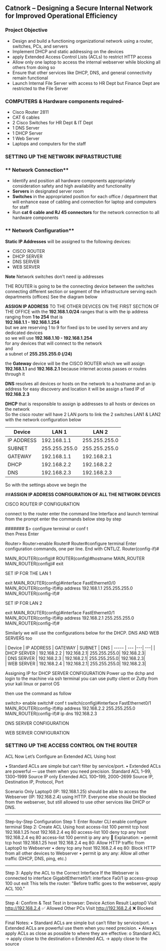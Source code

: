 ## Catnork – Designing a Secure Internal Network for Improved Operational Efficiency 

### **Project Objective**
- Design and build a functioning organizational network using a router, switches, PCs, and servers
- Implement DHCP and static addressing on the devices 
- apply Extended Access Control Lists (ACLs) to
restrict HTTP access  
- Allow only one laptop to access the internal webserver while blocking all others from doing so  
- Ensure that other services like DHCP, DNS, and general
connectivity remain functional
 - Launch Internal File Server with access to HR Dept but Finance Dept are restricted to the File Server
 

### **COMPUTERS & Hardware components required-** 
- Cisco Router 2811
- CAT 6 cables
- 2 Cisco Switches for HR Dept & IT Dept
- 1 DNS Server 
- 1 DHCP Server
- 1 Web Server
- Laptops and computers for the staff 


### SETTING UP THE NETWORK INFRASTRUCTURE
### ** Network Connection** 
- Identify and position all hardware components appropriately consideration safety and high availability and functionality 
- **Servers** in designated server room
- **Switches** in the appropriated position for each office / department that will enhance ease of cabling and connection for laptop and computers for staff
- Run **cat 6 cable and RJ 45 connectors** for the network connection to all hardware components

### ** Network Configuration** 
**Static IP Addresses** will be assigned to the following devices: 

- CISCO ROUTER 
- DHCP SERVER 
- DNS SERVER 
- WEB SERVER  

**Note** Network switches don't need ip addresses

THE ROUTER is going to be the connecting device between the switches connecting different section or segment of the infrastructure serving each departments (offices) 
See the diagram below 

**ASSIGN IP ADDRESS** TO THE OTHER DEVICES ON THE FIRST SECTION OF THE OFFICE with the **192.168.1.0/24** ranges 
that is with the ip address ranging from **1 to 254** 
that is   
**192.168.1.1 - 192.168.1.254**   
but we are reserving 1 to 9 for fixed ips to be used by servers and any dedicated devices  
so we will use **192.168.1.10 - 192.168.1.254**  
for any devices that will connect to the network  
and   
a subnet of **255.255.255.0 (/24)** 

the **Gateway** device will be the CISCO ROUTER which we will assign **192.168.1.1** and **192.168.2.1**
because internet access passes or routes through it 

**DNS** resolves all devices or hosts on the network to a hostname and an ip address for easy discovery and location 
it will be assign a fixed IP of **192.168.2.3**

**DHCP** that is responsible to assign ip addresses to all hosts or devices on the network  
So the cisco router  will have 2 LAN ports to link the 2 switches LAN1 & LAN2 with the network configuration below 

| Device | LAN 1 |  LAN 2
| ----- | --- |---|
| IP ADDRESS | 192.168.1.1 | 255.255.255.0 
| SUBNET   |  255.255.255.0  | 255.255.255.0
| GATEWAY  |  192.168.1.1  | 192.168.2.1
| DHCP  |  192.168.2.2  | 192.168.2.2
| DNS  |  192.168.2.3  | 192.168.2.3


So with the settings above we begin the 

##**ASSIGN IP ADDRESS CONFIGURATION OF ALL THE NETWORK DEVICES**


CISCO ROUTER IP CONFIGURATION

connect to the router 
enter the command line Interface 
and launch terminal
 from the prompt enter the commands below step by step
 
####### $> configure terminal or conf t  
then Press Enter  

Router>
Router>enable
Router#
Router#configure terminal
Enter configuration commands, one per line.  End with CNTL/Z.
Router(config-if)#


MAIN_ROUTER(config)#
ROUTER(config)#hostname MAIN_ROUTER
MAIN_ROUTER(config)#
exit

SET IP FOR THE LAN 1

exit
MAIN_ROUTER(config)#interface FastEthernet0/0  
MAIN_ROUTER(config-if)#ip address 192.168.1.1 255.255.255.0
MAIN_ROUTER(config-if)#


SET IP FOR LAN 2

exit
MAIN_ROUTER(config)#interface FastEthernet0/1  
MAIN_ROUTER(config-if)#ip address 192.168.2.1 255.255.255.0
MAIN_ROUTER(config-if)#
 
 
 
 
 Similarly 
 we will use the configurations below for the DHCP. DNS AND WEB SERVERS too
 
 | Device | IP ADDRESS | GATEWAY | SUBNET | DNS
| ----- | --- |---| ---|
| DHCP SERVER | 192.168.2.2 | 192.168.2.1| 255.255.255.0| 192.168.2.3|  
| DNS SERVER | 192.168.2.3 | 192.168.2.1| 255.255.255.0| 192.168.2.3|  
| WEB SERVER | 192.168.2.4 | 192.168.2.1| 255.255.255.0| 192.168.2.3|  


Assigning IP for 
DHCP SERVER CONFIGURATION
 Power up the dchp and login to the machine via ssh terminal 
 you can use putty client or Zutty from your kali linux or parrot OS 

then use the command as follow

switch> enable
switch# conf t 
switch(config)#interface FastEthernet0/1  
MAIN_ROUTER(config-if)#ip address 192.168.2.2 255.255.255.0
MAIN_ROUTER(config-if)# ip dns 192.168.2.3  


DNS SERVER CONFIGURATION


WEB SERVER CONFIGURATION


### SETTING UP THE ACCESS CONTROL ON THE ROUTER ### 

ACL
Now Let’s Configure an Extended ACL Using host

•	Standard ACLs are simple but can’t filter by service/port.
•	Extended ACLs are powerful — use them when you need precision.
Standard ACL	1–99, 1300–1999	Source IP only
Extended ACL	100–199, 2000–2699	Source IP, Destination IP, Protocol, Port

Scenario
Only Laptop0 (IP: 192.168.1.25) should be able to access the Webserver (IP: 192.168.2.4) using HTTP. Everyone else should be blocked from the webserver, but still allowed to use other services like DHCP or DNS.
________________________________________
Step-by-Step Configuration
Step 1: Enter Router CLI
enable
configure terminal
Step 2: Create ACL Using host
access-list 100 permit tcp host 192.168.1.25 host 192.168.2.4 eq 80
access-list 100 deny tcp any host 192.168.2.4 eq 80
access-list 100 permit ip any any
🔎 Explanation:
•	permit tcp host 192.168.1.25 host 192.168.2.4 eq 80: Allow HTTP traffic from Laptop0 to Webserver
•	deny tcp any host 192.168.2.4 eq 80: Block HTTP from all other devices to Webserver
•	permit ip any any: Allow all other traffic (DHCP, DNS, ping, etc.)
________________________________________
Step 3: Apply the ACL to the Correct Interface
If the Webserver is connected to interface GigabitEthernet0/1:
interface Fa0/1
ip access-group 100 out
exit
This tells the router: "Before traffic goes to the webserver, apply ACL 100."
________________________________________
Step 4: Confirm & Test
Test in browser:
Device	Action	Result
Laptop0	Visit http://192.168.2.4	✅ Allowed
Other PCs	Visit http://192.168.2.4	❌ Blocked
________________________________________
Final Notes:
•	Standard ACLs are simple but can’t filter by service/port.
•	Extended ACLs are powerful  use them when you need precision.
•	Always apply ACLs as close as possible to where they are effective:
o	Standard ACL → apply close to the destination
o	Extended ACL → apply close to the source



